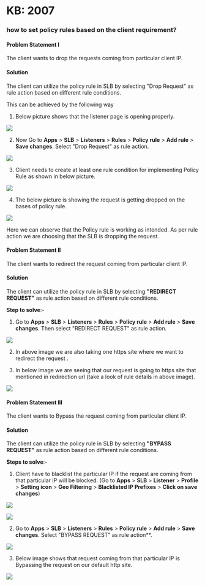 # KB: 2007

### **how to set policy rules based on the client requirement?**

#### **Problem Statement I**

The client wants to drop the requests coming from particular client IP.

#### **Solution**

The client can utilize the policy rule in SLB by selecting "Drop Request" as rule action based on different rule conditions.

This can be achieved by the following way 

1. Below picture shows that the listener page is opening properly.

![](/img/adc/v6/kb/adc8.1.png)

2. Now Go to **Apps** > **SLB** > **Listeners** > **Rules** > **Policy rule** > **Add rule** > **Save changes**. Select "Drop Request" as rule action.

![](/img/adc/v8/kb/kb_2007_policy_rule.png)

3. Client needs to create at least one rule condition for implementing Policy Rule as shown in below picture.

![](/img/adc/v8/kb/kb_2007_policy_conf.png)

4. The below picture is showing the request is getting dropped on the bases of policy rule.

![](/img/adc/v6/kb/adc8.4.png)

Here we can observe that the Policy rule is working as intended. As per rule action we are choosing that the SLB is dropping the request.

#### **Problem Statement II**

The client wants to redirect the request coming from particular client IP.

#### **Solution**

The client can utilize the policy rule in SLB by selecting **"REDIRECT REQUEST"** as rule action based on different rule conditions.

**Step to solve**:-

1. Go to **Apps** > **SLB** > **Listeners** > **Rules** > **Policy rule** > **Add rule** > **Save changes**. Then select "REDIRECT REQUEST" as rule action.

![](/img/adc/v8/kb/kb_2007_redirection_policy.png)

2. In above image we are also taking one https site where we want to redirect the request .

3. In below image we are seeing that our request is going to https site that mentioned in redirection url (take a look of rule details in above image).

![](/img/adc/v6/kb/adc8.6.png)

#### **Problem Statement III**

The client wants to Bypass the request coming from particular client IP.

#### **Solution**

The client can utilize the policy rule in SLB by selecting **"BYPASS REQUEST"** as rule action based on different rule conditions.

**Steps to solve**:-

1. Client have to blacklist the particular IP if the request are coming from that particular IP will be blocked. (Go to **Apps** > **SLB** > **Listener** > **Profile** > **Setting icon** > **Geo Filtering** > **Blacklisted IP Prefixes** > **Click on save changes**)

![](/img/adc/v8/kb/kb_2007_geo.png)

![](/img/adc/v6/kb/adc8.8.png)

2. Go to **Apps** > **SLB** > **Listeners** > **Rules** > **Policy rule** > **Add rule** > **Save changes**. Select "BYPASS REQUEST" as rule action**.

![](/img/adc/v8/kb/kb_2007_bypass_policy.png)

3. Below image shows that request coming from that particular IP is Bypassing the request on our default http site.

![](/img/adc/v6/kb/adc8.10.png)